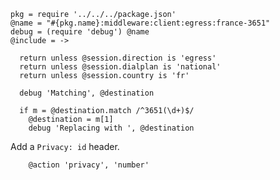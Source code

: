     pkg = require '../../../package.json'
    @name = "#{pkg.name}:middleware:client:egress:france-3651"
    debug = (require 'debug') @name
    @include = ->

      return unless @session.direction is 'egress'
      return unless @session.dialplan is 'national'
      return unless @session.country is 'fr'

      debug 'Matching', @destination

      if m = @destination.match /^3651(\d+)$/
        @destination = m[1]
        debug 'Replacing with ', @destination

Add a `Privacy: id` header.

        @action 'privacy', 'number'
